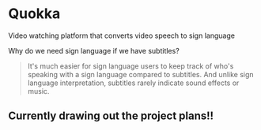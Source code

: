 # Quokka
Video watching platform that converts video speech to sign language


Why do we need sign language if we have subtitles?
> It's much easier for sign language users to keep track of who's speaking with a sign language compared to subtitles.
> And unlike sign language interpretation, subtitles rarely indicate sound effects or music. 

## Currently drawing out the project plans!!
